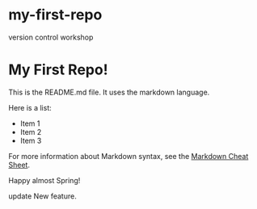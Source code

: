 # my-first-repo
version control workshop


# My First Repo!

This is the README.md file. It uses the markdown language.

Here is a list:

  + Item 1
  + Item 2
  + Item 3

For more information about Markdown syntax, see the [Markdown Cheat Sheet](https://www.markdownguide.org/cheat-sheet/).

Happy almost Spring! 

update 
New feature. 